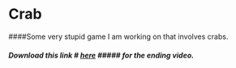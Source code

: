 # Crab
####Some very stupid game I am working on that involves crabs.
##### Download this link # [here](https://drive.google.com/file/d/1ggZPY7mvHLrhGanrTvC-nfHuj9EHLJqs/view?usp=sharing) ##### for the ending video.
